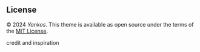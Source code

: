 
## License
© 2024 *Yankos*. This theme is available as open source under the terms of the [MIT License](https://opensource.org/license/mit/).

credit and inspiration 
